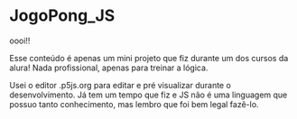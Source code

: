 # JogoPong_JS

oooi!!

Esse conteúdo é apenas um mini projeto que fiz durante um dos cursos da alura! Nada profissional, apenas para treinar a lógica.

Usei o editor .p5js.org para editar e pré visualizar durante o desenvolvimento. Já tem um tempo que fiz e JS não é uma linguagem que possuo tanto conhecimento, mas lembro que foi bem legal fazê-lo.